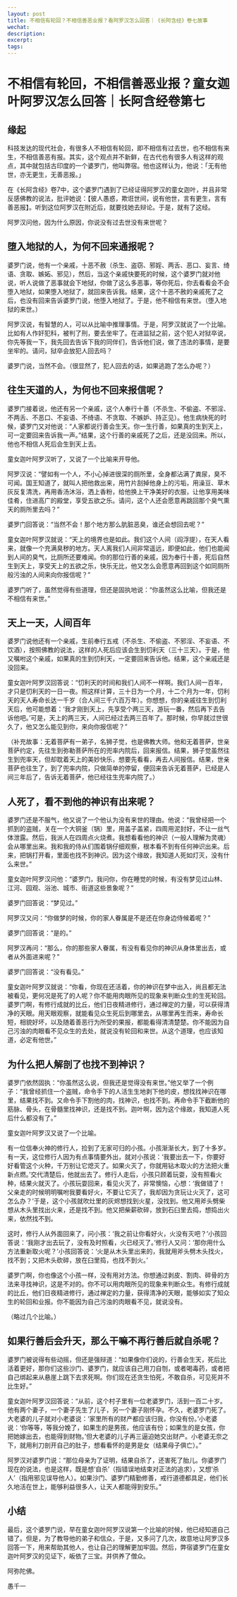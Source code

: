 ```yaml
---
layout: post
title: 不相信有轮回？不相信善恶业报？看阿罗汉怎么回答｜《长阿含经》卷七故事
wechat: 
description: 
excerpt: 
tags:
---
```


# 不相信有轮回，不相信善恶业报？童女迦叶阿罗汉怎么回答｜长阿含经卷第七

## 缘起

科技发达的现代社会，有很多人不相信有轮回，即不相信有过去世，也不相信有来生，不相信善恶有报。其实，这个观点并不新鲜，在古代也有很多人有这样的观点，其中就包括古印度的一个婆罗门，他叫弊宿。他也这样认为，他说：「无有他世，亦无更生，无善恶报。」

在《长阿含经》卷7中，这个婆罗门遇到了已经证得阿罗汉的童女迦叶，并且非常反感佛教的说法，批评她说：【彼人愚惑，欺诳世间，说有他世，言有更生，言有善恶报】。听到这位阿罗汉在附近后，就要找她去辩论。于是，就有了这经。

阿罗汉问他，因为什么原因，你说没有过去世没有来世呢？

## 堕入地狱的人，为何不回来通报呢？

婆罗门说，他有一个亲戚，十恶不赦（杀生、盗窃、邪婬、两舌、恶口、妄言、绮语、贪取、嫉妬、邪见），然后，当这个亲戚快要死的时候，这个婆罗门就对他说，听人说做了恶事就会下地狱，你做了这么多恶事，等你死后，你去看看会不会堕入地狱，如果堕入地狱了，就回来告诉我。结果，这个十恶不赦的亲戚死了之后，也没有回来告诉婆罗门说，他堕入地狱了。于是，他不相信有来世。（堕入地狱的来世。）

阿罗汉说，有智慧的人，可以从比喻中推理事情。于是，阿罗汉就说了一个比喻。比如有人作奸犯科，被判了刑，要去坐牢了。在进监狱之前，这个犯人对狱卒说，你先等我一下，我先回去告诉下我的同伴们，告诉他们说，做了违法的事情，是要坐牢的。请问，狱卒会放犯人回去吗？

婆罗门说，当然不会。（很显然了，犯人回去的话，如果逃跑了怎么办呢？）

## 往生天道的人，为何也不回来报信呢？

婆罗门接着说，他还有另一个亲戚，这个人奉行十善（不杀生、不偷盗、不邪淫、不两舌、不恶口、不妄语、不绮语、不贪取、不嫉妒、持正见）。他生病快死的时候，婆罗门又对他说：“人家都说行善会生天。你一生行善，如果真的生到天上，可一定要回来告诉我一声。”结果，这个行善的亲戚死了之后，还是没回来。所以，他也不相信人死后会生到天上去。

童女迦叶阿罗汉听了，又说了一个比喻来开导他。

阿罗汉说：“譬如有一个人，不小心掉进很深的厕所里，全身都沾满了粪尿，臭不可闻。国王知道了，就叫人把他救出来，用竹片刮掉他身上的污垢，用澡豆、草木灰反复清洗，再用香汤沐浴，洒上香粉，给他换上干净美好的衣服，让他享用美味佳肴，住进高广的殿堂，享受五欲之乐。请问，这个人还会愿意再跳回那个臭气熏天的厕所里去吗？”

婆罗门回答说：“当然不会！那个地方那么肮脏恶臭，谁还会想回去呢？”

童女迦叶阿罗汉就说：“天上的境界也是如此。我们这个人间（阎浮提），在天人看来，就像一个充满臭秽的地方。天人离我们人间非常遥远，即便如此，他们也能闻到人间的臭气，比厕所还要难闻。你的那位行善的亲戚，因为奉行十善，死后自然生到天上，享受天上的五欲之乐，快乐无比，他又怎么会愿意再回到这个如同厕所般污浊的人间来向你报信呢？”

婆罗门听了，虽然觉得有些道理，但还是固执地说：“你虽然这么比喻，但我还是不相信有来世。”

## 天上一天，人间百年

婆罗门说他还有一个亲戚，生前奉行五戒（不杀生、不偷盗、不邪淫、不妄语、不饮酒），按照佛教的说法，这样的人死后应该会生到忉利天（三十三天）。于是，他又嘱咐这个亲戚，如果真的生到忉利天，一定要回来告诉他。结果，这个亲戚还是没回来。

童女迦叶阿罗汉回答说：“忉利天的时间和我们人间不一样啊。我们人间一百年，才只是忉利天的一日一夜。照这样计算，三十日为一个月，十二个月为一年，忉利天的天人寿命长达一千岁（合人间三千六百万年）。你想想，你的亲戚往生到忉利天后，他可能想着：‘我才刚到天上，先享受个两三天，游玩一番，然后再下去告诉他吧。’可是，天上的两三天，人间已经过去两三百年了。那时候，你早就过世很久了，他又怎么能见到你，来向你报信呢？”

（补充故事：无着菩萨有一弟子，名狮子觉，也是佛教大师。他和无着菩萨，世亲菩萨约定，先往生到弥勒菩萨所在的兜率内院后，回来报信。结果，狮子觉虽然往生到兜率天，但却耽着天上的美妙快乐，想要先看看，再去人间报信。结果，世亲菩萨也往生了，到了兜率内院，只做简单的停留，便回来告诉无着菩萨，已经是人间三年后了，告诉无着菩萨，他已经往生兜率内院了。）

## 人死了，看不到他的神识有出来呢？

婆罗门还是不服气，他又说了一个他认为没有来世的理由。他说：“我曾经把一个抓到的盗贼，关在一个大铜釜（锅）里，用盖子盖紧，四周用泥封好，不让一丝气体泄露。然后，我派人在四周点火烧煮。我想看看他的神识（一般人理解为灵魂）会从哪里出来。我和我的侍从们围着锅仔细观察，根本看不到有任何神识出来。后来，把锅打开看，里面也找不到神识。因为这个缘故，我知道人死如灯灭，没有什么来世。”

童女迦叶阿罗汉问他：“婆罗门，我问你，你在睡觉的时候，有没有梦见过山林、江河、园观、浴池、城市、街道这些景象呢？”

婆罗门回答说：“梦见过。”

阿罗汉又问：“你做梦的时候，你的家人眷属是不是还在你身边侍候着呢？”

婆罗门回答说：“是的。”

阿罗汉再问：“那么，你的那些家人眷属，有没有看见你的神识从身体里出去，或者从外面进来呢？”

婆罗门回答说：“没有看见。”

童女迦叶阿罗汉就说：“你看，你现在还活着，你的神识在梦中出入，尚且都无法被看见，更何况是死了的人呢？你不能用肉眼所见的现象来判断众生的生死轮回。婆罗门啊，有修行成就的比丘，他们日夜精进修行，通过禅定的力量，可以获得清净的天眼。用天眼观察，就能看见众生死后到哪里去，从哪里再生而来，寿命长短，相貌好坏，以及随着善恶行为所受的果报，都能看得清清楚楚。你不能因为自己污浊的肉眼看不见众生的去处，就说没有轮回和来世。从这个道理，也应该知道，必定有他世。”

## 为什么把人解剖了也找不到神识？

婆罗门依然固执：“你虽然这么说，但我还是觉得没有来世。”他又举了一个例子：“我曾经抓住一个盗贼，命令手下的人活生生地剥下他的皮，想找找神识在哪里，结果找不到。又命令手下割他的肉，找神识，也找不到。再命令手下截断他的筋脉、骨头，在骨髓里找神识，还是找不到。迦叶啊，因为这个缘故，我知道人死后什么都没有了。”

童女迦叶阿罗汉又说了一个比喻。

有一位信奉火神的修行人，捡到了无家可归的小孩。小孩渐渐长大，到了十多岁。有一天，这位修行人因为有点事情要外出，就对小孩说：‘我要出去一下，你要好好看管这个火种，千万别让它熄灭了。如果火灭了，你就用钻木取火的方法把火重新点燃。’交代清楚后，他就出去了。修行人走后，小孩只顾着玩耍，没有照看火种，结果火就灭了。小孩玩耍回来，看见火灭了，非常懊恼，心想：‘我做错了！父亲走的时候明明嘱咐我要看好火，不要让它灭了，我却因为贪玩让火灭了，这可怎么办？’于是，这个小孩就吹灶里的灰烬想找到火星，没找到。他又用斧头劈柴想从木头里找出火来，还是找不到。他又把柴薪砍碎，放到石臼里去捣，想捣出火来，依然找不到。

这时，修行人从外面回来了，问小孩：‘我之前让你看好火，火没有灭吧？’小孩回答说：‘我刚才出去玩了，没有及时照看，火已经灭了。’修行人又问：‘那你用什么方法重新取火呢？’小孩回答说：‘火是从木头里出来的，我就用斧头劈木头找火，找不到；又把木头砍碎，放在臼里捣，也找不到火。’

婆罗门啊，你也像这个小孩一样，没有用对方法。你想通过剥皮、割肉、碎骨的方法来寻找神识，这是不对的。你不可以用肉眼所见的现象来判断众生。有修行成就的比丘，他们日夜精进修行，通过禅定的力量，获得清净的天眼，能够如实了知众生的轮回和业报。你不能因为自己污浊的肉眼看不见，就说没有。

（略过几个比喻。）

## 如果行善后会升天，那么干嘛不再行善后就自杀呢？

婆罗门被说得有些动摇，但还是强辩道：“如果像你们说的，行善会生天，死后比活着更好，那你们这些沙门、婆罗门，就应该自己用刀自刎，或者喝毒药，或者把自己绑起来从悬崖上跳下去求死啊。你们现在还贪生怕死，不敢自杀，可见死并不比生好。”

童女迦叶阿罗汉回答说：“从前，这个村子里有一位老婆罗门，活到一百二十岁。他有两个妻子，一个妻子先生了儿子，另一个妻子刚怀孕。不久，老婆罗门死了。大老婆的儿子就对小老婆说：‘家里所有的财产都应该归我，你没有份。’小老婆说：‘你等等，等我分娩了，如果生的是男孩，他应该有份；如果生的是女孩，你把她嫁出去，也能得到财物。’但大老婆的儿子再三逼迫她交出财产。小老婆无奈之下，就用利刀剖开自己的肚子，想看看怀的是男是女（结果母子俱亡）。”

阿罗汉对婆罗门说：“那位母亲为了证明，结果自杀了，还害死了胎儿。你婆罗门现在的说法，也是这样，既是想‘自杀’（指错误地结束对正法的追求），又想‘杀人’（指用邪见误导他人）。如果沙门、婆罗门精勤修善，戒行道德都具足，他们长久地活在世上，能够利益很多人，让天人都能得到安乐。”


## 小结

最后，这个婆罗门说，早在童女迦叶阿罗汉说第一个比喻的时候，他已经知道自己错了。但是，为了教导他的弟子和信众，于是，又多问了几次，故意地让阿罗汉多回答一下，用来帮助其他人，也让自己的理解更加牢固。然后，弊宿婆罗门在童女迦叶阿罗汉的见证下，皈依了三宝。并供养了僧众。



阿弥陀佛。

愚千一

